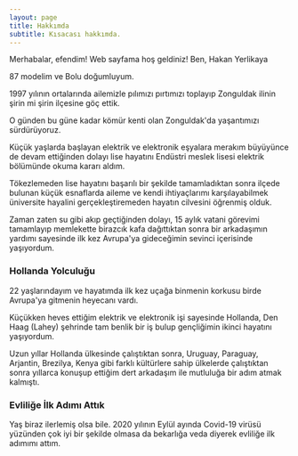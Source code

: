 ```yaml
---
layout: page
title: Hakkımda
subtitle: Kısacası hakkımda.
---
```


Merhabalar, efendim! Web sayfama hoş geldiniz! Ben, Hakan Yerlikaya

87 modelim ve Bolu doğumluyum.

1997 yılının ortalarında ailemizle pılımızı pırtımızı toplayıp Zonguldak ilinin şirin mi şirin ilçesine göç ettik. 

O günden bu güne kadar kömür kenti olan Zonguldak'da yaşantımızı sürdürüyoruz. 

Küçük yaşlarda başlayan elektrik ve elektronik eşyalara merakım büyüyünce de devam ettiğinden dolayı lise hayatını Endüstri meslek lisesi elektrik bölümünde okuma kararı aldım.

Tökezlemeden lise hayatını başarılı bir şekilde tamamladıktan sonra ilçede bulunan küçük esnaflarda aileme ve kendi ihtiyaçlarımı karşılayabilmek üniversite hayalini gerçekleştiremeden hayatın cilvesini öğrenmiş olduk.

Zaman zaten su gibi akıp geçtiğinden dolayı, 15 aylık vatani görevimi tamamlayıp memlekette birazcık kafa dağıttıktan sonra bir arkadaşımın yardımı sayesinde ilk kez Avrupa'ya gideceğimin sevinci içerisinde yaşıyordum.

<h3> Hollanda Yolculuğu </h3>

22 yaşlarındayım ve hayatımda ilk kez uçağa binmenin korkusu birde Avrupa'ya gitmenin heyecanı vardı.

Küçükken heves ettiğim elektrik ve elektronik işi sayesinde Hollanda, Den Haag (Lahey) şehrinde tam benlik bir iş bulup gençliğimin ikinci hayatını yaşıyordum. 

Uzun yıllar Hollanda ülkesinde çalıştıktan sonra, Uruguay, Paraguay, Arjantin, Brezilya, Kenya gibi farklı kültürlere sahip ülkelerde çalıştıktan sonra yıllarca konuşup ettiğim dert arkadaşım ile mutluluğa bir adım atmak kalmıştı.

<h3> Evliliğe İlk Adımı Attık </h3>

Yaş biraz ilerlemiş olsa bile. 2020 yılının Eylül ayında Covid-19 virüsü yüzünden çok iyi bir şekilde olmasa da bekarlığa veda diyerek evliliğe ilk adımımı attım.




